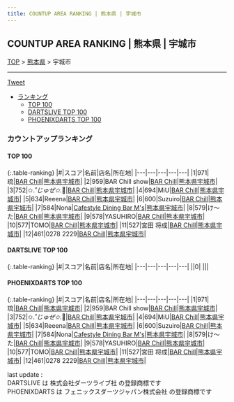 ```yaml
---
title: COUNTUP AREA RANKING | 熊本県 | 宇城市
---
```

## COUNTUP AREA RANKING | 熊本県 | 宇城市

[TOP](/darts/rank/) > [熊本県](/darts/rank/熊本県/) > 宇城市

___

<a href="https://twitter.com/share?ref_src=twsrc%5Etfw" data-text="COUNTUP AREA RANKING | 熊本県宇城市" class="twitter-share-button" data-hashtags="DARTSLIVE,PHOENIXDARTS,darts,ダーツ" data-show-count="false">Tweet</a>

* [ランキング](#カウントアップランキング)
    * [TOP 100](#top-100)
    * [DARTSLIVE TOP 100](#dartslive-top-100)
    * [PHOENIXDARTS TOP 100](#phoenixdarts-top-100)

### カウントアップランキング

#### TOP 100



{:.table-ranking}
|#|スコア|名前|店名|所在地|
|---|---|---|---|---|
|1|971|<span class="rank-name-pd">琉</span>|<a href="https://vs.phoenixdarts.com/jp/shop/shopDetailInfo/s_89280?s_seq=89280">BAR Chill</a>|<a href="/darts/rank/熊本県/宇城市">熊本県宇城市</a>|
|2|959|<span class="rank-name-pd">BAR Chill show</span>|<a href="https://vs.phoenixdarts.com/jp/shop/shopDetailInfo/s_89280?s_seq=89280">BAR Chill</a>|<a href="/darts/rank/熊本県/宇城市">熊本県宇城市</a>|
|3|752|<span class="rank-name-pd">✩.*˚じゅぜ✩*.ﾟ</span>|<a href="https://vs.phoenixdarts.com/jp/shop/shopDetailInfo/s_89280?s_seq=89280">BAR Chill</a>|<a href="/darts/rank/熊本県/宇城市">熊本県宇城市</a>|
|4|694|<span class="rank-name-pd">MiU</span>|<a href="https://vs.phoenixdarts.com/jp/shop/shopDetailInfo/s_89280?s_seq=89280">BAR Chill</a>|<a href="/darts/rank/熊本県/宇城市">熊本県宇城市</a>|
|5|634|<span class="rank-name-pd">Reeena</span>|<a href="https://vs.phoenixdarts.com/jp/shop/shopDetailInfo/s_89280?s_seq=89280">BAR Chill</a>|<a href="/darts/rank/熊本県/宇城市">熊本県宇城市</a>|
|6|600|<span class="rank-name-pd">Suzuiro</span>|<a href="https://vs.phoenixdarts.com/jp/shop/shopDetailInfo/s_89280?s_seq=89280">BAR Chill</a>|<a href="/darts/rank/熊本県/宇城市">熊本県宇城市</a>|
|7|584|<span class="rank-name-pd">Nona</span>|<a href="https://vs.phoenixdarts.com/jp/shop/shopDetailInfo/s_73671?s_seq=73671">Cafestyle Dining Bar M's</a>|<a href="/darts/rank/熊本県/宇城市">熊本県宇城市</a>|
|8|579|<span class="rank-name-pd">け～た</span>|<a href="https://vs.phoenixdarts.com/jp/shop/shopDetailInfo/s_89280?s_seq=89280">BAR Chill</a>|<a href="/darts/rank/熊本県/宇城市">熊本県宇城市</a>|
|9|578|<span class="rank-name-pd">YASUHIRO</span>|<a href="https://vs.phoenixdarts.com/jp/shop/shopDetailInfo/s_89280?s_seq=89280">BAR Chill</a>|<a href="/darts/rank/熊本県/宇城市">熊本県宇城市</a>|
|10|577|<span class="rank-name-pd">TOMO</span>|<a href="https://vs.phoenixdarts.com/jp/shop/shopDetailInfo/s_89280?s_seq=89280">BAR Chill</a>|<a href="/darts/rank/熊本県/宇城市">熊本県宇城市</a>|
|11|527|<span class="rank-name-pd">宮田 将成</span>|<a href="https://vs.phoenixdarts.com/jp/shop/shopDetailInfo/s_89280?s_seq=89280">BAR Chill</a>|<a href="/darts/rank/熊本県/宇城市">熊本県宇城市</a>|
|12|461|<span class="rank-name-pd">0278 2229</span>|<a href="https://vs.phoenixdarts.com/jp/shop/shopDetailInfo/s_89280?s_seq=89280">BAR Chill</a>|<a href="/darts/rank/熊本県/宇城市">熊本県宇城市</a>|


#### DARTSLIVE TOP 100



{:.table-ranking}
|#|スコア|名前|店名|所在地|
|---|---|---|---|---|
||0|<span class="rank-name-dl"> </span>|<a href=""></a>|<a href="/darts/rank//"></a>|


#### PHOENIXDARTS TOP 100



{:.table-ranking}
|#|スコア|名前|店名|所在地|
|---|---|---|---|---|
|1|971|<span class="rank-name-pd">琉</span>|<a href="https://vs.phoenixdarts.com/jp/shop/shopDetailInfo/s_89280?s_seq=89280">BAR Chill</a>|<a href="/darts/rank/熊本県/宇城市">熊本県宇城市</a>|
|2|959|<span class="rank-name-pd">BAR Chill show</span>|<a href="https://vs.phoenixdarts.com/jp/shop/shopDetailInfo/s_89280?s_seq=89280">BAR Chill</a>|<a href="/darts/rank/熊本県/宇城市">熊本県宇城市</a>|
|3|752|<span class="rank-name-pd">✩.*˚じゅぜ✩*.ﾟ</span>|<a href="https://vs.phoenixdarts.com/jp/shop/shopDetailInfo/s_89280?s_seq=89280">BAR Chill</a>|<a href="/darts/rank/熊本県/宇城市">熊本県宇城市</a>|
|4|694|<span class="rank-name-pd">MiU</span>|<a href="https://vs.phoenixdarts.com/jp/shop/shopDetailInfo/s_89280?s_seq=89280">BAR Chill</a>|<a href="/darts/rank/熊本県/宇城市">熊本県宇城市</a>|
|5|634|<span class="rank-name-pd">Reeena</span>|<a href="https://vs.phoenixdarts.com/jp/shop/shopDetailInfo/s_89280?s_seq=89280">BAR Chill</a>|<a href="/darts/rank/熊本県/宇城市">熊本県宇城市</a>|
|6|600|<span class="rank-name-pd">Suzuiro</span>|<a href="https://vs.phoenixdarts.com/jp/shop/shopDetailInfo/s_89280?s_seq=89280">BAR Chill</a>|<a href="/darts/rank/熊本県/宇城市">熊本県宇城市</a>|
|7|584|<span class="rank-name-pd">Nona</span>|<a href="https://vs.phoenixdarts.com/jp/shop/shopDetailInfo/s_73671?s_seq=73671">Cafestyle Dining Bar M's</a>|<a href="/darts/rank/熊本県/宇城市">熊本県宇城市</a>|
|8|579|<span class="rank-name-pd">け～た</span>|<a href="https://vs.phoenixdarts.com/jp/shop/shopDetailInfo/s_89280?s_seq=89280">BAR Chill</a>|<a href="/darts/rank/熊本県/宇城市">熊本県宇城市</a>|
|9|578|<span class="rank-name-pd">YASUHIRO</span>|<a href="https://vs.phoenixdarts.com/jp/shop/shopDetailInfo/s_89280?s_seq=89280">BAR Chill</a>|<a href="/darts/rank/熊本県/宇城市">熊本県宇城市</a>|
|10|577|<span class="rank-name-pd">TOMO</span>|<a href="https://vs.phoenixdarts.com/jp/shop/shopDetailInfo/s_89280?s_seq=89280">BAR Chill</a>|<a href="/darts/rank/熊本県/宇城市">熊本県宇城市</a>|
|11|527|<span class="rank-name-pd">宮田 将成</span>|<a href="https://vs.phoenixdarts.com/jp/shop/shopDetailInfo/s_89280?s_seq=89280">BAR Chill</a>|<a href="/darts/rank/熊本県/宇城市">熊本県宇城市</a>|
|12|461|<span class="rank-name-pd">0278 2229</span>|<a href="https://vs.phoenixdarts.com/jp/shop/shopDetailInfo/s_89280?s_seq=89280">BAR Chill</a>|<a href="/darts/rank/熊本県/宇城市">熊本県宇城市</a>|


<div class="footer border-top border-gray-light mt-5 pt-3 text-right text-gray">
    last update : <span style="font-weight: italic" id="foot_last_modified"></span><br />
    DARTSLIVE は 株式会社ダーツライブ社 の登録商標です<br />
    PHOENIXDARTS は フェニックスダーツジャパン株式会社 の登録商標です<br />
</div>

<script src="https://cdnjs.cloudflare.com/ajax/libs/jquery.tablesorter/2.31.3/js/jquery.tablesorter.min.js" integrity="sha512-qzgd5cYSZcosqpzpn7zF2ZId8f/8CHmFKZ8j7mU4OUXTNRd5g+ZHBPsgKEwoqxCtdQvExE5LprwwPAgoicguNg==" crossorigin="anonymous" referrerpolicy="no-referrer"></script>
<link rel="stylesheet" href="https://cdnjs.cloudflare.com/ajax/libs/jquery.tablesorter/2.31.3/css/theme.default.min.css" integrity="sha512-wghhOJkjQX0Lh3NSWvNKeZ0ZpNn+SPVXX1Qyc9OCaogADktxrBiBdKGDoqVUOyhStvMBmJQ8ZdMHiR3wuEq8+w==" crossorigin="anonymous" referrerpolicy="no-referrer" />
<script>
$(function() {
    $(".table-ranking").tablesorter({sortList:[[0, 0]]});
    $("#foot_last_modified").text(formatDate(new Date(document.lastModified), 'yyyy-MM-dd HH:mm:ss'));
});
</script>

<script async src="https://platform.twitter.com/widgets.js" charset="utf-8"></script>